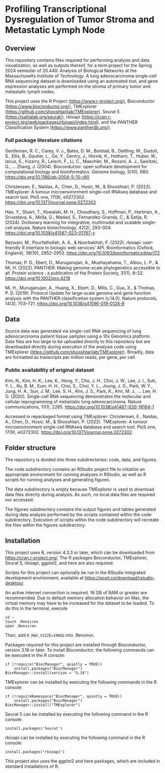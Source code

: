 # Profiling Transcriptional Dysregulation of Tumor Stroma and Metastatic Lymph Node
## Overview
This repository contains files required for performing analysis and data visualization, as well as outputs thereof, for a term project for the Spring 2024 semester of 20.440: Analysis of Biological Networks at the Massachusetts Institute of Technology. A lung adenocarcinoma single-cell RNA sequencing dataset is downloaded using an automated tool, and gene expression analyses are performed on the stroma of primary tumor and metastatic lymph nodes.

This project uses the R Project (https://www.r-project.org/), Bioconductor (https://www.bioconductor.org/), TMExplorer (https://github.com/shooshtarilab/TMExplorer), Seurat 5 (https://satijalab.org/seurat/), rbioapi (https://cran.r-project.org/web/packages/rbioapi/index.html), and the PANTHER Classification System (https://www.pantherdb.org/).
### Full package literature citations
Gentleman, R. C., Carey, V. J., Bates, D. M., Bolstad, B., Dettling, M., Dudoit, S., Ellis, B., Gautier, L., Ge, Y., Gentry, J., Hornik, K., Hothorn, T., Huber, W., Iacus, S., Irizarry, R., Leisch, F., Li, C., Maechler, M., Rossini, A. J., Sawitzki, G., … Zhang, J. (2004). Bioconductor: open software development for computational biology and bioinformatics. Genome biology, 5(10), R80. https://doi.org/10.1186/gb-2004-5-10-r80

Christensen, E., Naidas, A., Chen, D., Husic, M., & Shooshtari, P. (2022). TMExplorer: A tumour microenvironment single-cell RNAseq database and search tool. PloS one, 17(9), e0272302. https://doi.org/10.1371/journal.pone.0272302

Hao, Y., Stuart, T., Kowalski, M. H., Choudhary, S., Hoffman, P., Hartman, A., Srivastava, A., Molla, G., Madad, S., Fernandez-Granda, C., & Satija, R. (2024). Dictionary learning for integrative, multimodal and scalable single-cell analysis. Nature biotechnology, 42(2), 293–304. https://doi.org/10.1038/s41587-023-01767-y

Rezwani, M., Pourfathollah, A. A., & Noorbakhsh, F. (2022). rbioapi: user-friendly R interface to biologic web services' API. Bioinformatics (Oxford, England), 38(10), 2952–2953. https://doi.org/10.1093/bioinformatics/btac172

Thomas, P. D., Ebert, D., Muruganujan, A., Mushayahama, T., Albou, L. P., & Mi, H. (2022). PANTHER: Making genome-scale phylogenetics accessible to all. Protein science : a publication of the Protein Society, 31(1), 8–22. https://doi.org/10.1002/pro.4218

Mi, H., Muruganujan, A., Huang, X., Ebert, D., Mills, C., Guo, X., & Thomas, P. D. (2019). Protocol Update for large-scale genome and gene function analysis with the PANTHER classification system (v.14.0). Nature protocols, 14(3), 703–721. https://doi.org/10.1038/s41596-019-0128-8
## Data
Source data was generated via single-cell RNA sequencing of lung adenocarcinoma patient tissue samples using a 10x Genomics platform. Data files are too large to be uploaded directly to this repository but are downloaded directly during execution of the analysis code using TMExplorer (https://github.com/shooshtarilab/TMExplorer). Broadly, data are formatted as transcripts per million reads, per gene, per cell.
### Public availability of original dataset
Kim, N., Kim, H. K., Lee, K., Hong, Y., Cho, J. H., Choi, J. W., Lee, J. I., Suh, Y. L., Ku, B. M., Eum, H. H., Choi, S., Choi, Y. L., Joung, J. G., Park, W. Y., Jung, H. A., Sun, J. M., Lee, S. H., Ahn, J. S., Park, K., Ahn, M. J., … Lee, H. O. (2020). Single-cell RNA sequencing demonstrates the molecular and cellular reprogramming of metastatic lung adenocarcinoma. Nature communications, 11(1), 2285. https://doi.org/10.1038/s41467-020-16164-1

Accessed in repackaged format using TMExplorer: Christensen, E., Naidas, A., Chen, D., Husic, M., & Shooshtari, P. (2022). TMExplorer: A tumour microenvironment single-cell RNAseq database and search tool. PloS one, 17(9), e0272302. https://doi.org/10.1371/journal.pone.0272302
## Folder structure
The repository is divided into three subdirectories: code, data, and figures.

The code subdirectory contains an RStudio project file to initialize an appropriate environment for running analyses in RStudio, as well as R scripts for running analyses and generating figures.

The data subdirectory is empty because TMExplorer is used to download data files directly during analysis. As such, no local data files are required nor accessed.

The figures subdirectory contains the output figures and tables generated during data analysis performed by the scripts contained within the code subdirectory. Execution of scripts within the code subdirectory will recreate the files within the figures subdirectory.
## Installation
This project uses R, version 4.3.3 or later, which can be downloaded from https://cran.r-project.org/. The R packages Bioconductor, TMExplorer, Seurat 5, rbioapi, ggplot2, and here are also required.

Scripts for this project can optionally be run in the RStudio integrated development environment, available at https://posit.co/download/rstudio-desktop/.

An active Internet connection is required. 16 GB of RAM or greater are recommended. Due to default memory allocation behavior on Mac, the virtual memory may have to be increased for the dataset to be loaded. To do this in the terminal, execute
```
cd ~
touch .Renviron
open .Renviron
```
Then, add `R_MAX_VSIZE=100Gb` into .Renviron.

Packages required for this project are installed through Bioconductor, version 3.18 or later. To install Bioconductor, the following commands can be executed in the R console:
```
if (!require("BiocManager", quietly = TRUE))
    install.packages("BiocManager")
BiocManager::install(version = "3.18")
```
TMExplorer can be installed by executing the following commands in the R console:
```
if (!requireNamespace("BiocManager", quietly = TRUE))
    install.packages("BiocManager")
BiocManager::install("TMExplorer")
```
Seurat 5 can be installed by executing the following command in the R console:
```
install.packages('Seurat')
```
rbioapi can be installed by executing the following command in the R console:
```
install.packages("rbioapi")
```
This project also uses the ggplot2 and here packages, which are included in standard installations of R.